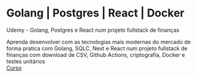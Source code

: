 # Golang | Postgres | React | Docker
Udemy - Golang, Postgres e React num projeto fullstack de finanças

Aprenda desenvolver com as tecnologias mais modernas do mercado de forma pratica com Golang, SQLC, Next e React num projeto fullstack de finanças com download de CSV, Github Actions, criptografia, Docker e testes unitários
<br />
<a href="https://www.udemy.com/course/golang-postgres-e-react-num-projeto-fullstack-de-financas" target="_blank">Curso</a>